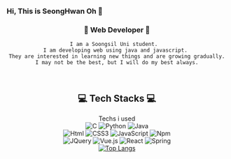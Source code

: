 ### Hi, This is SeongHwan Oh 👋

<div align="center">
    
### 🌱 Web Developer 🌱
    
    I am a Soongsil Uni student.  
    I am developing web using java and javascript. 
    They are interested in learning new things and are growing gradually.
    I may not be the best, but I will do my best always.
<br/>
    
 ## 💻 Tech Stacks 💻
    
Techs i used <br/> 
<img alt="C" src="https://img.shields.io/badge/C-A8B9CC.svg?&style=for-the-badge&logo=C&logoColor=white"/> <img alt="Python" src ="https://img.shields.io/badge/Python-3776AB.svg?&style=for-the-badge&logo=Python&logoColor=white"/> <img alt="Java" src ="https://img.shields.io/badge/Java-007396.svg?&style=for-the-badge&logo=Java&logoColor=white"/> </br> <img alt="Html" src ="https://img.shields.io/badge/HTML-E34F26.svg?&style=for-the-badge&logo=HTML5&logoColor=white"/> <img alt="CSS3" src ="https://img.shields.io/badge/CSS3-FF9933.svg?&style=for-the-badge&logo=CSS3&logoColor=white"/>  <img alt="JavaScript" src ="https://img.shields.io/badge/JavaScript-F7DF1E.svg?&style=for-the-badge&logo=JavaScript&logoColor=white"/> <img alt="Npm" src ="https://img.shields.io/badge/npm-CB3837.svg?&style=for-the-badge&logo=npm&logoColor=white"/> <br/> <img alt="JQuery" src ="https://img.shields.io/badge/JQuery-0769AD .svg?&style=for-the-badge&logo=JQuery&logoColor=white"/> <img alt="Vue.js" src ="https://img.shields.io/badge/Vue-#4FC08D.svg?&style=for-the-badge&logo=Vue.js&logoColor=white"/>  <img alt="React" src ="https://img.shields.io/badge/React-61DAFB.svg?&style=for-the-badge&logo=React&logoColor=white"/>  <img alt="Spring" src ="https://img.shields.io/badge/Spring-6DB33F.svg?&style=for-the-badge&logo=Spring&logoColor=white"/> 
<br/>
[![Top Langs](https://github-readme-stats.vercel.app/api/top-langs/?username=osh0678&layout=compact)](https://github.com/anuraghazra/github-readme-stats)
<br/>
<!--
**osh0678/osh0678** is a ✨ _special_ ✨ repository because its `README.md` (this file) appears on your GitHub profile.
